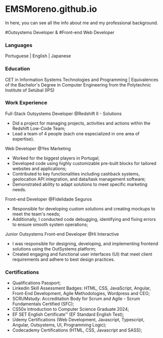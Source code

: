 # EMSMoreno.github.io
In here, you can see all the info about me and my professional background.

#Outsystems Developer & #Front-end Web Developer

### Languages

Portuguese | English | Japanese

### Education
CET in Information Systems Technologies and Programming | Equivalences of the Bachelor's Degree in Computer Engineering from the Polytechnic Institute of Setúbal (IPS)

### Work Experience
Full-Stack Outsystems Developer @Redshift II - Solutions
- Did a project for managing projects, activities and actions within the Redshift Low-Code Team;
- Lead a team of 4 people (each one especialized in one area of expertise).

Web Developer @Yes Marketing
- Worked for the biggest players in Portugal;
- Developed code using highly customizable pre-built blocks for tailored websites and applications;
- Contributed to key functionalities including cashback systems, geolocation API integration, and data/task management software;
- Demonstrated ability to adapt solutions to meet specific marketing needs.

Front-end Developer @Fidelidade Seguros
- Responsible for developing custom solutions and creating mockups to meet the team's needs;
- Additionally, I conducted code debugging, identifying and fixing errors to ensure smooth system operations;

Junior Outsystems Front-end Developer @Hi Interactive
- I was responsible for designing, developing, and implementing frontend solutions using the OutSystems platform;
- Created engaging and functional user interfaces (UI) that meet client requirements and adhere to best design practices.

### Certifications

- Qualifications Passport;
- Linkedin Skill Assessment Badges:
  HTML, CSS, JavaScript, Angular, Front-End Development, Agile Methodologies, Wordpress and CEO;
- SCRUMstudy: Accreditation Body for Scrum and Agile - Scrum Fundamentals Certified (SFC);
- CS50x Introduction to Computer Science Graduate 2024;
- EF SET English Certificate™ (EF Standard English Test);
- Udemy Certifications (Web Development, Javascript, Typescript, Angular, Outsystems, UI, Programming
Logic);
- Codecademy Certifications (HTML, CSS, Javascript and SASS);
